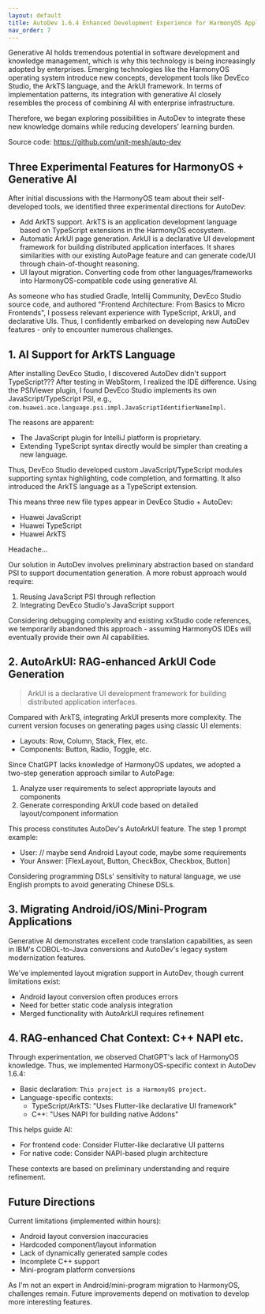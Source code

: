 ```yaml
---
layout: default
title: AutoDev 1.6.4 Enhanced Development Experience for HarmonyOS Applications
nav_order: 7
---
```


Generative AI holds tremendous potential in software development and knowledge management, which is why this technology is being increasingly adopted by enterprises. Emerging technologies like the HarmonyOS operating system introduce new concepts, development tools like DevEco Studio, the ArkTS language, and the ArkUI framework. In terms of implementation patterns, its integration with generative AI closely resembles the process of combining AI with enterprise infrastructure.

Therefore, we began exploring possibilities in AutoDev to integrate these new knowledge domains while reducing developers' learning burden.

Source code: https://github.com/unit-mesh/auto-dev

## Three Experimental Features for HarmonyOS + Generative AI

After initial discussions with the HarmonyOS team about their self-developed tools, we identified three experimental directions for AutoDev:

- Add ArkTS support. ArkTS is an application development language based on TypeScript extensions in the HarmonyOS ecosystem.
- Automatic ArkUI page generation. ArkUI is a declarative UI development framework for building distributed application interfaces. It shares similarities with our existing AutoPage feature and can generate code/UI through chain-of-thought reasoning.
- UI layout migration. Converting code from other languages/frameworks into HarmonyOS-compatible code using generative AI.

As someone who has studied Gradle, Intellij Community, DevEco Studio source code, and authored "Frontend Architecture: From Basics to Micro Frontends", I possess relevant experience with TypeScript, ArkUI, and declarative UIs. Thus, I confidently embarked on developing new AutoDev features - only to encounter numerous challenges.

## 1. AI Support for ArkTS Language

After installing DevEco Studio, I discovered AutoDev didn't support TypeScript??? After testing in WebStorm, I realized the IDE difference. Using the PSIViewer plugin, I found DevEco Studio implements its own JavaScript/TypeScript PSI, e.g., `com.huawei.ace.language.psi.impl.JavaScriptIdentifierNameImpl`.

The reasons are apparent:
- The JavaScript plugin for IntelliJ platform is proprietary.
- Extending TypeScript syntax directly would be simpler than creating a new language.

Thus, DevEco Studio developed custom JavaScript/TypeScript modules supporting syntax highlighting, code completion, and formatting. It also introduced the ArkTS language as a TypeScript extension.

This means three new file types appear in DevEco Studio + AutoDev:
- Huawei JavaScript
- Huawei TypeScript
- Huawei ArkTS

Headache...

Our solution in AutoDev involves preliminary abstraction based on standard PSI to support documentation generation. A more robust approach would require:
1. Reusing JavaScript PSI through reflection
2. Integrating DevEco Studio's JavaScript support

Considering debugging complexity and existing xxStudio code references, we temporarily abandoned this approach - assuming HarmonyOS IDEs will eventually provide their own AI capabilities.

## 2. AutoArkUI: RAG-enhanced ArkUI Code Generation

> ArkUI is a declarative UI development framework for building distributed application interfaces.

Compared with ArkTS, integrating ArkUI presents more complexity. The current version focuses on generating pages using classic UI elements:
- Layouts: Row, Column, Stack, Flex, etc.
- Components: Button, Radio, Toggle, etc.

Since ChatGPT lacks knowledge of HarmonyOS updates, we adopted a two-step generation approach similar to AutoPage:
1. Analyze user requirements to select appropriate layouts and components
2. Generate corresponding ArkUI code based on detailed layout/component information

This process constitutes AutoDev's AutoArkUI feature. The step 1 prompt example:
- User: // maybe send Android Layout code, maybe some requirements
- Your Answer: [FlexLayout, Button, CheckBox, Checkbox, Button]

Considering programming DSLs' sensitivity to natural language, we use English prompts to avoid generating Chinese DSLs.

## 3. Migrating Android/iOS/Mini-Program Applications

Generative AI demonstrates excellent code translation capabilities, as seen in IBM's COBOL-to-Java conversions and AutoDev's legacy system modernization features. 

We've implemented layout migration support in AutoDev, though current limitations exist:
- Android layout conversion often produces errors
- Need for better static code analysis integration
- Merged functionality with AutoArkUI requires refinement

## 4. RAG-enhanced Chat Context: C++ NAPI etc.

Through experimentation, we observed ChatGPT's lack of HarmonyOS knowledge. Thus, we implemented HarmonyOS-specific context in AutoDev 1.6.4:
- Basic declaration: `This project is a HarmonyOS project.`
- Language-specific contexts:
  - TypeScript/ArkTS: "Uses Flutter-like declarative UI framework"
  - C++: "Uses NAPI for building native Addons"

This helps guide AI:
- For frontend code: Consider Flutter-like declarative UI patterns
- For native code: Consider NAPI-based plugin architecture

These contexts are based on preliminary understanding and require refinement.

## Future Directions

Current limitations (implemented within hours):
- Android layout conversion inaccuracies
- Hardcoded component/layout information
- Lack of dynamically generated sample codes
- Incomplete C++ support
- Mini-program platform conversions

As I'm not an expert in Android/mini-program migration to HarmonyOS, challenges remain. Future improvements depend on motivation to develop more interesting features.
